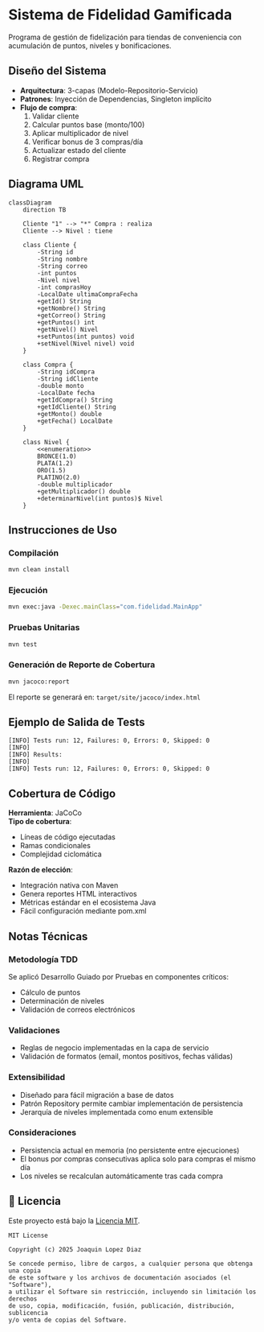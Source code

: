 
# Sistema de Fidelidad Gamificada

Programa de gestión de fidelización para tiendas de conveniencia con acumulación de puntos, niveles y bonificaciones.

## Diseño del Sistema

- **Arquitectura**: 3-capas (Modelo-Repositorio-Servicio)
- **Patrones**: Inyección de Dependencias, Singleton implícito
- **Flujo de compra**:
  1. Validar cliente
  2. Calcular puntos base (monto/100)
  3. Aplicar multiplicador de nivel
  4. Verificar bonus de 3 compras/día
  5. Actualizar estado del cliente
  6. Registrar compra

## Diagrama UML


```mermaid
classDiagram
    direction TB
    
    Cliente "1" --> "*" Compra : realiza
    Cliente --> Nivel : tiene
    
    class Cliente {
        -String id
        -String nombre
        -String correo
        -int puntos
        -Nivel nivel
        -int comprasHoy
        -LocalDate ultimaCompraFecha
        +getId() String
        +getNombre() String
        +getCorreo() String
        +getPuntos() int
        +getNivel() Nivel
        +setPuntos(int puntos) void
        +setNivel(Nivel nivel) void
    }
    
    class Compra {
        -String idCompra
        -String idCliente
        -double monto
        -LocalDate fecha
        +getIdCompra() String
        +getIdCliente() String
        +getMonto() double
        +getFecha() LocalDate
    }
    
    class Nivel {
        <<enumeration>>
        BRONCE(1.0)
        PLATA(1.2)
        ORO(1.5)
        PLATINO(2.0)
        -double multiplicador
        +getMultiplicador() double
        +determinarNivel(int puntos)$ Nivel
    }
```


## Instrucciones de Uso

### Compilación
```bash
mvn clean install
```

### Ejecución
```bash
mvn exec:java -Dexec.mainClass="com.fidelidad.MainApp"
```

### Pruebas Unitarias
```bash
mvn test
```

### Generación de Reporte de Cobertura
```bash
mvn jacoco:report
```
El reporte se generará en: `target/site/jacoco/index.html`

## Ejemplo de Salida de Tests
```
[INFO] Tests run: 12, Failures: 0, Errors: 0, Skipped: 0
[INFO] 
[INFO] Results:
[INFO] 
[INFO] Tests run: 12, Failures: 0, Errors: 0, Skipped: 0
```

## Cobertura de Código

**Herramienta**: JaCoCo  
**Tipo de cobertura**: 
- Líneas de código ejecutadas
- Ramas condicionales
- Complejidad ciclomática

**Razón de elección**:
- Integración nativa con Maven
- Genera reportes HTML interactivos
- Métricas estándar en el ecosistema Java
- Fácil configuración mediante pom.xml

## Notas Técnicas

### Metodología TDD
Se aplicó Desarrollo Guiado por Pruebas en componentes críticos:
- Cálculo de puntos
- Determinación de niveles
- Validación de correos electrónicos

### Validaciones
- Reglas de negocio implementadas en la capa de servicio
- Validación de formatos (email, montos positivos, fechas válidas)

### Extensibilidad
- Diseñado para fácil migración a base de datos
- Patrón Repository permite cambiar implementación de persistencia
- Jerarquía de niveles implementada como enum extensible

### Consideraciones
- Persistencia actual en memoria (no persistente entre ejecuciones)
- El bonus por compras consecutivas aplica solo para compras el mismo día
- Los niveles se recalculan automáticamente tras cada compra


## 📜 Licencia

Este proyecto está bajo la [Licencia MIT](LICENSE).

```text
MIT License

Copyright (c) 2025 Joaquin Lopez Diaz

Se concede permiso, libre de cargos, a cualquier persona que obtenga una copia
de este software y los archivos de documentación asociados (el "Software"), 
a utilizar el Software sin restricción, incluyendo sin limitación los derechos
de uso, copia, modificación, fusión, publicación, distribución, sublicencia 
y/o venta de copias del Software.
